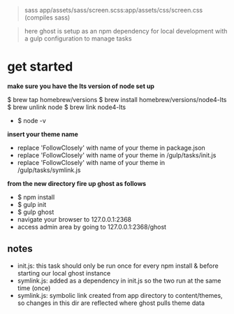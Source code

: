 > sass app/assets/sass/screen.scss:app/assets/css/screen.css
(compiles sass)

>here ghost is setup as an npm dependency for local development with a gulp configuration to manage tasks

# get started

**make sure you have the lts version of node set up**

$ brew tap homebrew/versions
$ brew install homebrew/versions/node4-lts
$ brew unlink node
$ brew link node4-lts
- $ node -v

**insert your theme name**
- replace 'FollowClosely' with name of your theme in package.json
- replace 'FollowClosely' with name of your theme in /gulp/tasks/init.js
- replace 'FollowClosely' with name of your theme in /gulp/tasks/symlink.js

**from the new directory fire up ghost as follows**

- $ npm install
- $ gulp init
- $ gulp ghost
- navigate your browser to 127.0.0.1:2368
- access admin area by going to 127.0.0.1:2368/ghost


## notes

- init.js: this task should only be run once for every npm install & before starting our local ghost instance
- symlink.js: added as a dependency in init.js so the two run at the same time (once)
- symlink.js: symbolic link created from app directory to content/themes, so changes in this dir are reflected where ghost pulls theme data